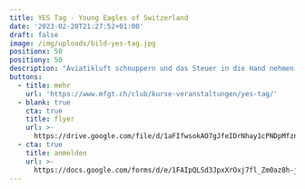 ```yaml
---
title: YES Tag - Young Eagles of Switzerland
date: '2023-02-20T21:27:52+01:00'
draft: false
image: /img/uploads/bild-yes-tag.jpg
positionx: 50
positiony: 50
description: "Aviatikluft schnuppern und das Steuer in die Hand nehmen!\r\nDie MFGT (Motorfluggruppe Thurgau) und der AeCS (Aeroclub der Schweiz) ermöglichen dir einen packenden Einstieg in den Motorflug."
buttons:
  - title: mehr
    url: 'https://www.mfgt.ch/club/kurse-veranstaltungen/yes-tag/'
  - blank: true
    cta: true
    title: flyer
    url: >-
      https://drive.google.com/file/d/1aFIfwsokAO7gJfeIDrNhay1cPNDpMfzn/view?usp=share_link
  - cta: true
    title: anmelden
    url: >-
      https://docs.google.com/forms/d/e/1FAIpQLSd3JpxXrOxj7fl_Zm0az8h-jQsAsB1TOEE2-HsOPYoi29qRUw/viewform
---
```


